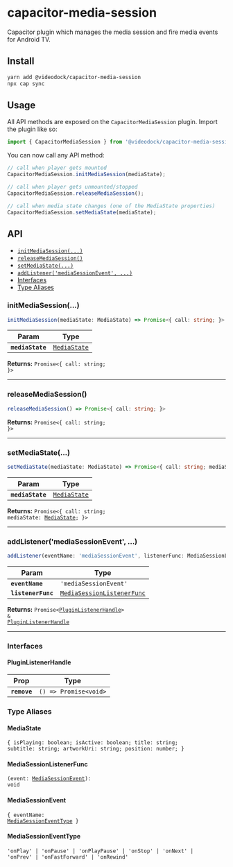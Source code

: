 # capacitor-media-session

Capacitor plugin which manages the media session and fire media events for Android TV.

## Install

```bash
yarn add @videodock/capacitor-media-session
npx cap sync
```

## Usage

All API methods are exposed on the `CapacitorMediaSession` plugin. Import the plugin like so:

```js
import { CapacitorMediaSession } from '@videodock/capacitor-media-session';
```

You can now call any API method:

```js
// call when player gets mounted
CapacitorMediaSession.initMediaSession(mediaState);
```

```js
// call when player gets unmounted/stopped
CapacitorMediaSession.releaseMediaSession();
```

```js
// call when media state changes (one of the MediaState properties) 
CapacitorMediaSession.setMediaState(mediaState);
```

## API

<docgen-index>

* [`initMediaSession(...)`](#initmediasession)
* [`releaseMediaSession()`](#releasemediasession)
* [`setMediaState(...)`](#setmediastate)
* [`addListener('mediaSessionEvent', ...)`](#addlistenermediasessionevent)
* [Interfaces](#interfaces)
* [Type Aliases](#type-aliases)

</docgen-index>

<docgen-api>
<!--Update the source file JSDoc comments and rerun docgen to update the docs below-->

### initMediaSession(...)

```typescript
initMediaSession(mediaState: MediaState) => Promise<{ call: string; }>
```

| Param            | Type                                              |
| ---------------- | ------------------------------------------------- |
| **`mediaState`** | <code><a href="#mediastate">MediaState</a></code> |

**Returns:** <code>Promise&lt;{ call: string; }&gt;</code>

--------------------


### releaseMediaSession()

```typescript
releaseMediaSession() => Promise<{ call: string; }>
```

**Returns:** <code>Promise&lt;{ call: string; }&gt;</code>

--------------------


### setMediaState(...)

```typescript
setMediaState(mediaState: MediaState) => Promise<{ call: string; mediaState: MediaState; }>
```

| Param            | Type                                              |
| ---------------- | ------------------------------------------------- |
| **`mediaState`** | <code><a href="#mediastate">MediaState</a></code> |

**Returns:** <code>Promise&lt;{ call: string; mediaState: <a href="#mediastate">MediaState</a>; }&gt;</code>

--------------------


### addListener('mediaSessionEvent', ...)

```typescript
addListener(eventName: 'mediaSessionEvent', listenerFunc: MediaSessionListenerFunc) => Promise<PluginListenerHandle> & PluginListenerHandle
```

| Param              | Type                                                                          |
| ------------------ | ----------------------------------------------------------------------------- |
| **`eventName`**    | <code>'mediaSessionEvent'</code>                                              |
| **`listenerFunc`** | <code><a href="#mediasessionlistenerfunc">MediaSessionListenerFunc</a></code> |

**Returns:** <code>Promise&lt;<a href="#pluginlistenerhandle">PluginListenerHandle</a>&gt; & <a href="#pluginlistenerhandle">PluginListenerHandle</a></code>

--------------------


### Interfaces


#### PluginListenerHandle

| Prop         | Type                                      |
| ------------ | ----------------------------------------- |
| **`remove`** | <code>() =&gt; Promise&lt;void&gt;</code> |


### Type Aliases


#### MediaState

<code>{ isPlaying: boolean; isActive: boolean; title: string; subtitle: string; artworkUri: string; position: number; }</code>


#### MediaSessionListenerFunc

<code>(event: <a href="#mediasessionevent">MediaSessionEvent</a>): void</code>


#### MediaSessionEvent

<code>{ eventName: <a href="#mediasessioneventtype">MediaSessionEventType</a> }</code>


#### MediaSessionEventType

<code>'onPlay' | 'onPause' | 'onPlayPause' | 'onStop' | 'onNext' | 'onPrev' | 'onFastForward' | 'onRewind'</code>

</docgen-api>
